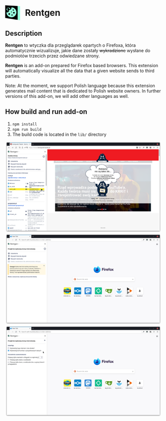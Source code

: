 <h1 style="display: flex; align-items: center;"><img src="./assets/icon-addon-2048.png" alt="Rentgen logo" style="margin-right: 1rem;" width="48"/> Rentgen</h1>

## Description

<strong>Rentgen</strong> to wtyczka dla przeglądarek opartych o Firefoxa, która automatycznie wizualizuje, jakie dane zostały ~~wykradzione~~ wysłane do podmiotów trzecich przez odwiedzane strony.

<strong>Rentgen</strong> is an add-on prepared for Firefox based browsers. This extension will automatically visualize all the data that a given website sends to third parties.

Note: At the moment, we support Polish language because this extension generates mail content that is dedicated to Polish website owners. In further versions of this add-on, we will add other languages as well.

## How build and run add-on

1. `npm install`
2. `npm run build`
3. The build code is located in the `lib/` directory

![screenshot](./screenshot.png)
![screenshot](./screenshot2.png)
![screenshot](./screenshot3.png)
